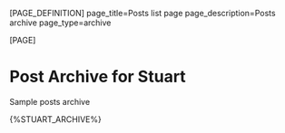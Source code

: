 [PAGE_DEFINITION]
page_title=Posts list page
page_description=Posts archive
page_type=archive

[PAGE]

# Post Archive for Stuart

Sample posts archive

{%STUART_ARCHIVE%}
